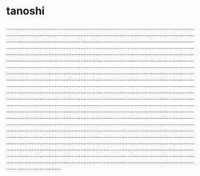 # tanoshi

............................................................................................................................................................................................................................................................................................................................................................................................................................................................................................................................................................................................................................................................................................................................................................................................................................................................................................................................................................................................................................................................................................................................................................................................................................................................................................................................................................................................................................................................................................................................................................................................................................................................................................................................................................................................................................................................................................................................................................................................................................................................................................................................................................................................................................................................................................................................................................................................................................................................................................................................................................................................................................................................................................................................................................................................................................................................................